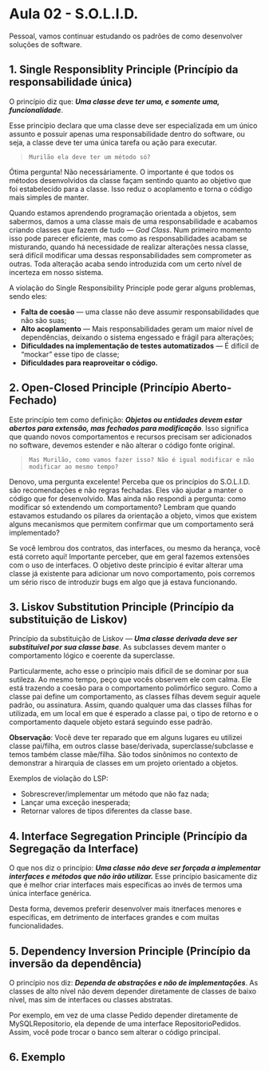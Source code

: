 # Aula 02 - S.O.L.I.D.

Pessoal, vamos continuar estudando os padrões de como desenvolver soluções de software.

## 1. Single Responsiblity Principle (Princípio da responsabilidade única)

O princípio diz que: ***Uma classe deve ter uma, e somente uma, funcionalidade***.

Esse princípio declara que uma classe deve ser especializada em um único assunto e possuir apenas uma responsabilidade dentro do software, ou seja, a classe deve ter uma única tarefa ou ação para executar.

> `Murilão ela deve ter um método só?`

Ótima pergunta! Não necessáriamente. O importante é que todos os métodos desenvolvidos da classe façam sentindo quanto ao objetivo que foi estabelecido para a classe. Isso reduz o acoplamento e torna o código mais simples de manter.

Quando estamos aprendendo programação orientada a objetos, sem sabermos, damos a uma classe mais de uma responsabilidade e acabamos criando classes que fazem de tudo — *God Class*. Num primeiro momento isso pode parecer eficiente, mas como as responsabilidades acabam se misturando, quando há necessidade de realizar alterações nessa classe, será difícil modificar uma dessas responsabilidades sem comprometer as outras. Toda alteração acaba sendo introduzida com um certo nível de incerteza em nosso sistema.

A violação do Single Responsibility Principle pode gerar alguns problemas, sendo eles:

- **Falta de coesão** — uma classe não deve assumir responsabilidades que não são suas;
- **Alto acoplamento** — Mais responsabilidades geram um maior nível de dependências, deixando o sistema engessado e frágil para alterações;
- **Dificuldades na implementação de testes automatizados** — É difícil de “mockar” esse tipo de classe;
- **Dificuldades para reaproveitar o código.**

## 2. Open-Closed Principle (Princípio Aberto-Fechado)

Este princípio tem como definição: ***Objetos ou entidades devem estar abertos para extensão, mas fechados para modificação***. Isso significa que quando novos comportamentos e recursos precisam ser adicionados no software, devemos estender e não alterar o código fonte original.

> `Mas Murilão, como vamos fazer isso? Não é igual modificar e não modificar ao mesmo tempo?`

Denovo, uma pergunta excelente! Perceba que os princípios do S.O.L.I.D. são recomendações e não regras fechadas. Eles vão ajudar a manter o código que for desenvolvido. Mas ainda não respondi a pergunta: como modificar só extendendo um comportamento? Lembram que quando estavamos estudando os pilares da orientação a objeto, vimos que existem alguns mecanismos que permitem confirmar que um comportamento será implementado?

Se você lembrou dos contratos, das interfaces, ou mesmo da herança, você está correto aqui! Importante perceber, que em geral fazemos extensões com o uso de interfaces. O objetivo deste princípio é evitar alterar uma classe já existente para adicionar um novo comportamento, pois corremos um sério risco de introduzir bugs em algo que já estava funcionando.

## 3. Liskov Substitution Principle (Princípio da substituição de Liskov)

Princípio da substituição de Liskov — ***Uma classe derivada deve ser substituível por sua classe base***. As subclasses devem manter o comportamento lógico e coerente da superclasse.

Particularmente, acho esse o princípio mais dificil de se dominar por sua sutileza. Ao mesmo tempo, peço que vocês observem ele com calma. Ele está trazendo a coesão para o comportamento polimórfico seguro. Como a classe pai define um comportamento, as classes filhas devem seguir aquele padrão, ou assinatura. Assim, quando qualquer uma das classes filhas for utilizada, em um local em que é esperado a classe pai, o tipo de retorno e o comportamento daquele objeto estará seguindo esse padrão.

**Observação**: Você deve ter reparado que em alguns lugares eu utilizei classe pai/filha, em outros classe base/derivada, superclasse/subclasse e temos também classe mãe/filha. São todos sinônimos no contexto de demonstrar a hirarquia de classes em um projeto orientado a objetos.

Exemplos de violação do LSP:

- Sobrescrever/implementar um método que não faz nada;
- Lançar uma exceção inesperada;
- Retornar valores de tipos diferentes da classe base.

## 4. Interface Segregation Principle (Princípio da Segregação da Interface)

O que nos diz o princípio: ***Uma classe não deve ser forçada a implementar interfaces e métodos que não irão utilizar.*** Esse princípio basicamente diz que é melhor criar interfaces mais específicas ao invés de termos uma única interface genérica.

Desta forma, devemos preferir desenvolver mais itnerfaces menores e específicas, em detrimento de interfaces grandes e com muitas funcionalidades.

## 5. Dependency Inversion Principle (Princípio da inversão da dependência)

O princípio nos diz: ***Dependa de abstrações e não de implementações***. As classes de alto nível não devem depender diretamente de classes de baixo nível, mas sim de interfaces ou classes abstratas. 

Por exemplo, em vez de uma classe Pedido depender diretamente de MySQLRepositorio, ela depende de uma interface RepositorioPedidos. Assim, você pode trocar o banco sem alterar o código principal.

## 6. Exemplo

